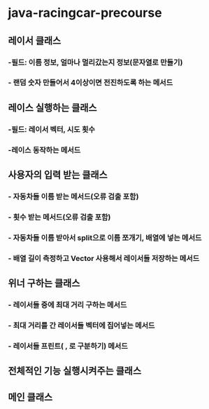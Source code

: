 # java-racingcar-precourse
## 레이서 클래스
### -필드: 이름 정보, 얼마나 멀리갔는지 정보(문자열로 만들기)
### - 랜덤 숫자 만들어서 4이상이면 전진하도록 하는 메서드



## 레이스 실행하는 클래스
### -필드: 레이서 벡터, 시도 횟수
### -레이스 동작하는 메서드



## 사용자의 입력 받는 클래스
### - 자동차들 이름 받는  메서드(오류 검출 포함)
### - 횟수 받는 메서드(오류 검출 포함)
### - 자동차들 이름 받아서 split으로 이름 쪼개기, 배열에 넣는 메서드
### - 배열 길이 측정하고 Vector 사용해서 레이서들 저장하는 메서드



## 위너 구하는 클래스
### - 레이서들 중에 최대 거리 구하는 메서드
### - 최대 거리를 간 레이서들 벡터에 집어넣는 메서드
### - 레이서들 프린트( , 로 구분하기) 메서드



## 전체적인 기능 실행시켜주는 클래스


## 메인 클래스
